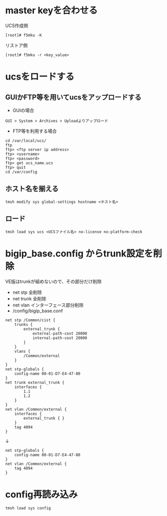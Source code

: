 # master keyを合わせる

UCS作成側
```
[root]# f5mku -K
```

リストア側
```
[root]# f5mku -r <key_value>
```

# ucsをロードする

## GUIかFTP等を用いてucsをアップロードする  

- GUIの場合  
```
GUI > System > Archives > Uploadよりアップロード
```  

- FTP等を利用する場合
```
cd /var/local/ucs/
ftp
ftp> <ftp server ip address>
ftp> <username>
ftp> <password>
ftp> get ucs_name.ucs
ftp> quit
cd /var/config
```

## ホスト名を揃える
```
tmsh modify sys global-settings hostname <ホスト名>
```

## ロード
```
tmsh load sys ucs <UCSファイル名> no-license no-platform-check
```

# bigip_base.config からtrunk設定を削除

VE版はtrunkが組めないので、その部分だけ削除  
- net stp 全削除
- net trunk 全削除
- net vlan インターフェース部分削除
　　
- /config/bigip_base.conf
```
net stp /Common/cist {
    trunks {
        external_trunk {
            external-path-cost 20000
            internal-path-cost 20000
        }
    }
    vlans {
        /Common/external
    }
}
net stp-globals {
    config-name 00-01-D7-E4-47-80
}
net trunk external_trunk {
    interfaces {
        1.1
        1.2
    }
}
net vlan /Common/external {
    interfaces {
        external_trunk { }
    }
    tag 4094
}
```
↓
```
net stp-globals {
    config-name 00-01-D7-E4-47-80
}
net vlan /Common/external {
    tag 4094
}
```

# config再読み込み
```
tmsh load sys config
```
